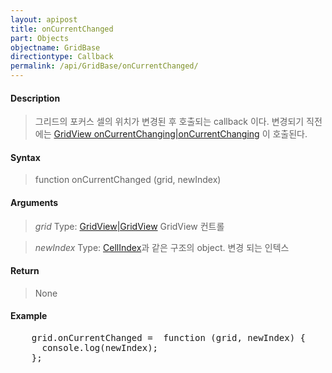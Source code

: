```yaml
---
layout: apipost
title: onCurrentChanged
part: Objects
objectname: GridBase
directiontype: Callback
permalink: /api/GridBase/onCurrentChanged/
---
```



#### Description

> 그리드의 포커스 셀의 위치가 변경된 후 호출되는 callback 이다. 변경되기 직전에는 [GridView onCurrentChanging|onCurrentChanging](/api/GridBase/) 이 호출된다.

#### Syntax

> function onCurrentChanged (grid, newIndex)

#### Arguments

> *grid*
> Type: [GridView|GridView](/api/GridBase/)
> GridView 컨트롤

> *newIndex*
> Type: [CellIndex](/api/GridBase/)과 같은 구조의 object.
> 변경 되는 인텍스

#### Return

> None

#### Example

<pre class="prettyprint">
    grid.onCurrentChanged =  function (grid, newIndex) {
      console.log(newIndex);
    };
</pre>


